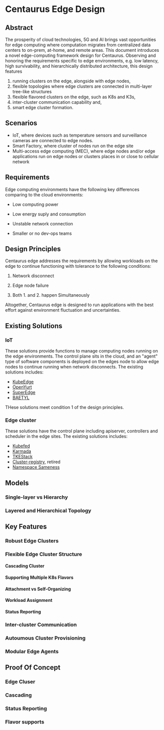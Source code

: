 # Centaurus Edge Design

## Abstract
The prosperity of cloud technologies, 5G and AI brings vast opportunities for edge computing where computation migrates from centralized data centers to on-prem, at-home, and remote areas. This document introduces a novel edge-computing framework design for Centaurus. Observing and honoring the requirements specific to edge environments, e.g. low latency, high survivability, and hierarchically distributed architecture, this design features 
1. running clusters on the edge, alongside with edge nodes,
2. flexible topologies where edge clusters are connected in multi-layer tree-like structures 
3. flexible flavored clusters on the edge, such as K8s and K3s, 
4. inter-cluster communication capability and, 
5. smart edge cluster formation. 

## Scenarios

- IoT, where devices such as temperature sensors and surveillance cameras are connected to edge nodes.
- Smart Factory, where cluster of nodes run on the edge site
- Multi-access edge computing (MEC), where edge nodes and/or edge applications run on edge nodes or clusters places in or close to cellular network

## Requirements 

Edge computing environments have the following key differences comparing to the cloud environments:

- Low computing power

- Low energy suply and consumption

- Unstable network connection

- Smaller or no dev-ops teams
 
## Design Principles

Centaurus edge addresses the requirements by allowing workloads on the edge to continue functioning with tolerance to the following conditions: 

1. Network disconnect

2. Edge node failure 

3. Both 1. and 2. happen Simultaneously 

Altogether, Centaurus edge is designed to run applications with the best effort against environment fluctuation and uncertainties. 

## Existing Solutions

### IoT

These solutions provide functions to manage computing nodes running on the edge environments. The control plane sits in the cloud, and an "agent" type of software components is deployed on the edges node to allow edge nodes to continue running when network disconnects. The existing solutions includes:

- [KubeEdge](https://github.com/kubeedge/kubeedge)
- [OpenYurt](https://github.com/openyurtio/openyurt)
- [SuperEdge](https://github.com/superedge/superedge)
- [BAETYL](https://github.com/baetyl/baetyl)

THese solutions meet condition 1 of the design principles.  

### Edge cluster 

These solutions have the control plane including apiserver, controllers and scheduler in the edge sites. The existing solutions includes:

- [Kubefed](https://github.com/kubernetes-sigs/kubefed)
- [Karmada](https://github.com/karmada-io/karmada)
- [TKEStack](https://github.com/tkestack/tke)
- [Cluster-registry](https://github.com/kubernetes-retired/cluster-registry), retired
- [Namespace Sameness](https://github.com/kubernetes/community/blob/master/sig-multicluster/namespace-sameness-position-statement.md)




## Models

### Single-layer vs Hierarchy

### Layered and Hierarchical Topology

## Key Features

### Robust Edge Clusters

### Flexible Edge Cluster Structure

#### Cascading Cluster

#### Supporting Multiple K8s Flavors

#### Attachment vs Self-Organizing

#### Workload Assignment

#### Status Reporting

### Inter-cluster Communication

### Autoumous Cluster Provisioning

### Modular Edge Agents

## Proof Of Concept

### Edge Cluser

### Cascading

### Status Reporting

### Flavor supports

